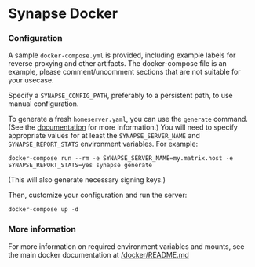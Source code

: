 
# Synapse Docker

### Configuration

A sample ``docker-compose.yml`` is provided, including example labels for
reverse proxying and other artifacts. The docker-compose file is an example,
please comment/uncomment sections that are not suitable for your usecase.

Specify a ``SYNAPSE_CONFIG_PATH``, preferably to a persistent path,
to use manual configuration.

To generate a fresh `homeserver.yaml`, you can use the `generate` command.
(See the [documentation](../../docker/README.md#generating-a-configuration-file)
for more information.) You will need to specify appropriate values for at least the
`SYNAPSE_SERVER_NAME` and `SYNAPSE_REPORT_STATS` environment variables. For example:

```
docker-compose run --rm -e SYNAPSE_SERVER_NAME=my.matrix.host -e SYNAPSE_REPORT_STATS=yes synapse generate
```

(This will also generate necessary signing keys.)

Then, customize your configuration and run the server:

```
docker-compose up -d
```

### More information

For more information on required environment variables and mounts, see the main docker documentation at [/docker/README.md](../../docker/README.md)
